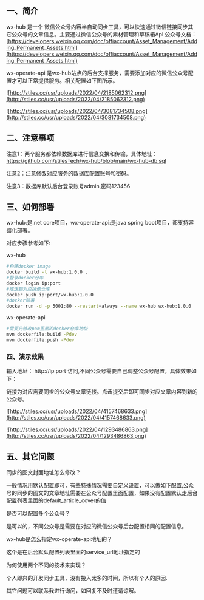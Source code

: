 ## 一、简介

wx-hub 是一个 微信公众号内容半自动同步工具，可以快速通过微信链接同步其它公众号的文章信息。主要通过微信公众号的素材管理和草稿箱Api
公众号文档：[https://developers.weixin.qq.com/doc/offiaccount/Asset_Management/Adding_Permanent_Assets.html](https://developers.weixin.qq.com/doc/offiaccount/Asset_Management/Adding_Permanent_Assets.html)

wx-operate-api 是wx-hub站点的后台支撑服务，需要添加对应的微信公众号配置才可以正常提供服务。相关配置如下图所示。

![http://stiles.cc/usr/uploads/2022/04/2185062312.png](http://stiles.cc/usr/uploads/2022/04/2185062312.png)

![http://stiles.cc/usr/uploads/2022/04/3081734508.png](http://stiles.cc/usr/uploads/2022/04/3081734508.png)

## 二、注意事项

注意1：两个服务都依赖数据库进行信息交换和传输，具体地址：https://github.com/stilesTech/wx-hub/blob/main/wx-hub-db.sql

注意2：注意修改对应服务的数据库配置账号和密码。

注意3：数据库默认后台登录账号admin,密码123456

## 三、如何部署

wx-hub:是.net core项目，wx-operate-api:是java spring boot项目，都支持容器化部署。

对应步骤参考如下:

wx-hub

```bash
#构建docker image
docker build -t wx-hub:1.0.0 .
#登录docker仓库
docker login ip:port
#推送到对应镜像仓库
docker push ip:port/wx-hub:1.0.0
#docker部署
docker run -d -p 5001:80 --restart=always --name wx-hub wx-hub:1.0.0
```

wx-operate-api

```bash
#需要先修改pom里面的docker仓库地址
mvn dockerfile:build -Pdev
mvn dockerfile:push -Pdev
```

### 四、演示效果

输入地址： http://ip:port 访问,不同公众号需要自己调整公众号配置，具体效果如下：

链接为对应需要同步的公众号文章链接。点击提交后即可同步对应文章内容到新的公众号。

![http://stiles.cc/usr/uploads/2022/04/4157468633.png](http://stiles.cc/usr/uploads/2022/04/4157468633.png)

![http://stiles.cc/usr/uploads/2022/04/1293486863.png](http://stiles.cc/usr/uploads/2022/04/1293486863.png)

## 五、其它问题

同步的图文封面地址怎么修改？

一般情况用默认配置即可，有些特殊情况需要自定义设置，可以做如下配置,公众号的同步的图文的文章地址需要在公众号配置里面配置，如果没有配置默认走后台配置列表里面的default_article_cover的值

是否可以配置多个公众号？

是可以的，不同公众号是需要在对应的微信公众号后台配置相同的配置信息。

wx-hub是怎么指定wx-operate-api地址的？

这个是在后台默认配置列表里面的service_url地址指定的

为何使用两个不同的技术来实现？

个人即兴的开发同步工具，没有投入太多的时间，所以有个人的原因.

其它问题可以联系我进行询问，如回复不及时还请谅解。
